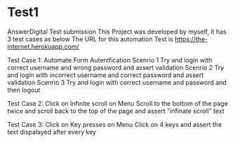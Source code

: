 # Test1
AnswerDigital Test submission
This Project was developed by myself, it has 3 test cases as below
The URL for this automation Test is https://the-internet.herokuapp.com/

Test Case 1: Automate Form Autentfication
Scenrio 1 Try and login with correct username and wrong password and assert validation
Scenrio 2 Try and login with incorrect username and correct password and assert validation
Scenrio 3 Try and login with correct username and password and then logout

Test Case 2:
Click on  Infinite scroll on Menu
Scroll to the bottom of the page twice and scroll back to the top of the page and assert "infinate scroll" text

Test Case 3:
Click on Key presses on Menu
Click on 4 keys and assert the text dispalayed after every key
